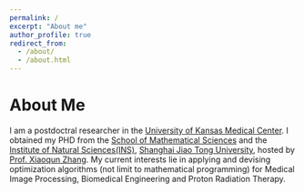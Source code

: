 ```yaml
---
permalink: /
excerpt: "About me"
author_profile: true
redirect_from: 
  - /about/
  - /about.html
---
```

About Me
======
I am a postdoctral researcher in the [University of Kansas Medical Center](https://www.kumc.edu/school-of-medicine/academics/departments/radiation-oncology/research/gao-lab-x19611.html). I obtained my PHD from the [School of Mathematical Sciences](https://math.sjtu.edu.cn/Default/index) and the [Institute of Natural Sciences(INS)](https://ins.sjtu.edu.cn/), [Shanghai Jiao Tong University](https://en.sjtu.edu.cn/), hosted by [Prof. Xiaoqun Zhang](https://math.sjtu.edu.cn/faculty/xqzhang/index.html). My current interests lie in applying and devising optimization algorithms (not limit to mathematical programming) for Medical Image Processing, Biomedical Engineering and Proton Radiation Therapy.
